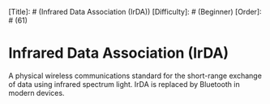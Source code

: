 [Title]: # (Infrared Data Association (IrDA))
[Difficulty]: # (Beginner)
[Order]: # (61)

# Infrared Data Association (IrDA)

A physical wireless communications standard for the short-range exchange of data using infrared spectrum light. IrDA is replaced by Bluetooth in modern devices.